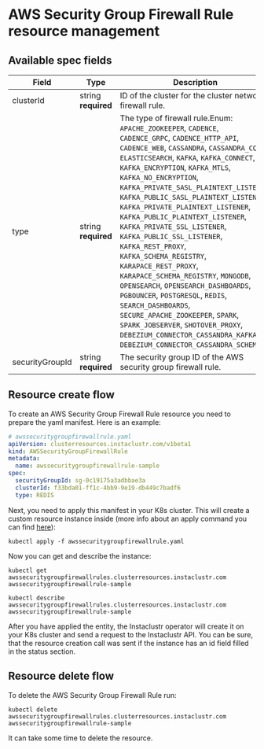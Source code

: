 # AWS Security Group Firewall Rule resource management

## Available spec fields

| Field                                        | Type                               | Description                                                                                                                                                                                                                                                                                                                                                                                                                                                                                                                                                                                                                                                                                                                                                                                                                             |
|----------------------------------------------|------------------------------------|-----------------------------------------------------------------------------------------------------------------------------------------------------------------------------------------------------------------------------------------------------------------------------------------------------------------------------------------------------------------------------------------------------------------------------------------------------------------------------------------------------------------------------------------------------------------------------------------------------------------------------------------------------------------------------------------------------------------------------------------------------------------------------------------------------------------------------------------|
| clusterId                                    | string <br /> **required**         | ID of the cluster for the cluster network firewall rule.                                                                                                                                                                                                                                                                                                                                                                                                                                                                                                                                                                                                                                                                                                                                                                                |
| type                                         | string <br /> **required** <br />  | The type of firewall rule.Enum: `APACHE_ZOOKEEPER`, `CADENCE`, `CADENCE_GRPC`, `CADENCE_HTTP_API`, `CADENCE_WEB`, `CASSANDRA`, `CASSANDRA_CQL`, `ELASTICSEARCH`, `KAFKA`, `KAFKA_CONNECT`, `KAFKA_ENCRYPTION`, `KAFKA_MTLS`, `KAFKA_NO_ENCRYPTION`, `KAFKA_PRIVATE_SASL_PLAINTEXT_LISTENER`, `KAFKA_PUBLIC_SASL_PLAINTEXT_LISTENER`, `KAFKA_PRIVATE_PLAINTEXT_LISTENER`, `KAFKA_PUBLIC_PLAINTEXT_LISTENER`, `KAFKA_PRIVATE_SSL_LISTENER`, `KAFKA_PUBLIC_SSL_LISTENER`, `KAFKA_REST_PROXY`, `KAFKA_SCHEMA_REGISTRY`, `KARAPACE_REST_PROXY`, `KARAPACE_SCHEMA_REGISTRY`, `MONGODB`, `OPENSEARCH`, `OPENSEARCH_DASHBOARDS`, `PGBOUNCER`, `POSTGRESQL`, `REDIS`, `SEARCH_DASHBOARDS`, `SECURE_APACHE_ZOOKEEPER`, `SPARK`, `SPARK_JOBSERVER`, `SHOTOVER_PROXY`, `DEBEZIUM_CONNECTOR_CASSANDRA_KAFKA`, `DEBEZIUM_CONNECTOR_CASSANDRA_SCHEMA`. |
| securityGroupId                              | string <br /> **required**         | The security group ID of the AWS security group firewall rule.                                                                                                                                                                                                                                                                                                                                                                                                                                                                                                                                                                                                                                                                                                                                                                          |                                                                                                                                                                                                                                                                                                                                                                                                                                                                              |

## Resource create flow
To create an AWS Security Group Firewall Rule resource you need to prepare the yaml manifest. Here is an example:
```yaml
# awssecuritygroupfirewallrule.yaml
apiVersion: clusterresources.instaclustr.com/v1beta1
kind: AWSSecurityGroupFirewallRule
metadata:
  name: awssecuritygroupfirewallrule-sample
spec:
  securityGroupId: sg-0c19175a3adbbae3a
  clusterId: f33bda01-ff1c-4bb9-9e19-db449c7badf6
  type: REDIS
```

Next, you need to apply this manifest in your K8s cluster. This will create a custom resource instance inside (more info about an apply command you can find [here](https://kubernetes.io/docs/reference/generated/kubectl/kubectl-commands#apply)):

```console
kubectl apply -f awssecuritygroupfirewallrule.yaml
```

Now you can get and describe the instance:

```console
kubectl get awssecuritygroupfirewallrules.clusterresources.instaclustr.com awssecuritygroupfirewallrule-sample
```
```console
kubectl describe awssecuritygroupfirewallrules.clusterresources.instaclustr.com awssecuritygroupfirewallrule-sample
```

After you have applied the entity, the Instaclustr operator will create it on your K8s cluster and send a request to the Instaclustr API. You can be sure, that the resource creation call was sent if the instance has an id field filled in the status section.

## Resource delete flow

To delete the AWS Security Group Firewall Rule run:
```console
kubectl delete awssecuritygroupfirewallrules.clusterresources.instaclustr.com awssecuritygroupfirewallrule-sample
```

It can take some time to delete the resource.
